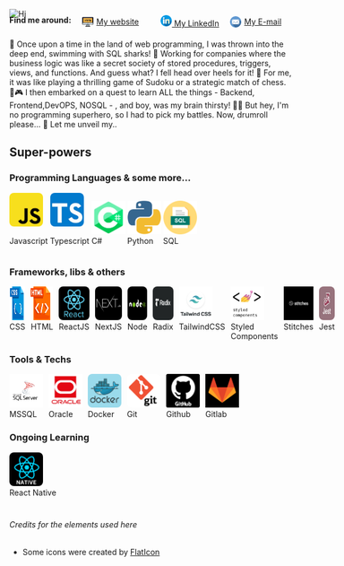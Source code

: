 ![Hi](./Imgs/Hi.gif)
<div style='display:flex; flex-wrap:wrap;gap:20px;margin-top:-20px; margin-bottom: 20px'>
  <strong>Find me around: </strong>
  <a href='https://fullstacker.com.br' style='display: flex;align-items:center; gap:5px; min-width:120px;'>
    <img src='./Imgs/local-na-rede-internet.png' style='width:20px;height:20px;' alt='HTML Logo'/>
    My website
  </a>

  <a href='https://linkedin.com/in/victor-kajiyama' style='align-items:center; gap:5px'>
    <img src='./Imgs/linkedin.png' style='width:20px;height:20px;' alt='linkedin Logo'/>
    My LinkedIn
  </a>

  <a href='mailto:victor.kajiyama@gmail.com' style='display: flex;align-items:center; gap:5px'>
    <img src='./Imgs/email.png' style='width:20px;height:20px;' alt='email Logo'/>
    My E-mail
  </a>
</div>
🚀 Once upon a time in the land of web programming, I was thrown into the deep end, swimming with SQL sharks! 🦈 Working for companies where the business logic was like a secret society of stored procedures, triggers, views, and functions. And guess what? I fell head over heels for it! 🥰 For me, it was like playing a thrilling game of Sudoku or a strategic match of chess. 🎲🎮 I then embarked on a quest to learn ALL the things - Backend, Frontend,DevOPS, NOSQL - , and boy, was my brain thirsty! 🧠💦 But hey, I'm no programming superhero, so I had to pick my battles. Now, drumroll please... 🥁 Let me unveil my..

## Super-powers
### Programming Languages & some more...


  <span style='display:inline-block'>
    <img src='./Imgs/Stacks/javascript.jpg' style='width:60px;height:60px; border-radius:8px;' alt='Javascript Logo'/>
    <p>Javascript</p>
  </span>
    
  
  <span style='display:inline-block'>
    <img src='./Imgs/Stacks/typescript.jpg' style='width:60px;height:60px;border-radius:8px;' alt='Typescript Logo'/>
    <p>Typescript</p>
  </span>
  <span style='display:inline-block'>
    <img src='./Imgs/Stacks/dotnet.png' style='width:60px;height:60px;' alt='C# Logo'/>
    <br>C#
  </span>
  <span style='display:inline-block'>
    <img src='./Imgs/Stacks/python.png' style='width:60px;height:60px;' alt='Python Logo'/>
    <br>Python
  </span>
  <span style='display:inline-block'>
    <img src='./Imgs/Stacks/sql.png' style='width:60px;height:60px;' alt='SQL Logo'/><br>
    SQL
  </span>


### Frameworks, libs & others
<div style='display:flex; gap:10px'>
  <div>
    <img src='./Imgs/Stacks/css.png' style='width:60px;height:60px;' alt='CSS Logo'/><br>
    CSS
  </div>
  <div>
    <img src='./Imgs/Stacks/html.png' style='width:60px;height:60px;' alt='HTML Logo'/><br>
    HTML
  </div>
  <div>
    <img src='./Imgs/Stacks/react.jpg' style='width:60px;height:60px;border-radius:8px;' alt='React Logo'/><br>
    ReactJS
  </div>
  <div>
    <img src='./Imgs/Stacks/nextjs.jpg' style='width:60px;height:60px;border-radius:8px;' alt='NextJS Logo'/><br>
    NextJS
  </div>
  <div>
    <img src='./Imgs/Stacks/node.png' style='width:60px;height:60px;border-radius:8px;' alt='Node Logo'/><br>
    Node
  </div>
  <div>
    <img src='./Imgs/Stacks/radix.png' style='width:60px;height:60px;border-radius:8px;' alt='Radix Logo'/><br>
    Radix
  </div>
  <div>
    <img src='./Imgs/Stacks/tailwind.jpg' style='width:60px;height:60px;' alt='Tailwind Css logo'/><br>
    TailwindCSS
  </div>
  <div>
    <img src='./Imgs/Stacks/styledComponents.jpg' style='width:60px;height:60px;' alt='Styled Components Logo'/><br>
    Styled<br> Components
  </div>
  <div>
    <img src='./Imgs/Stacks/stitches.jpg' style='width:60px;height:60px;' alt='Stitches Logo'/><br>
    Stitches
  </div>
  <div>
    <img src='./Imgs/Stacks/jest.jpg' style='width:60px;height:60px;border-radius:8px;' alt='Jest Logo'/><br>
    Jest
  </div>
</div>

### Tools & Techs
<div style='display:flex; gap:10px'>
<div>
  <img src='./Imgs/Stacks/sqlServer.png' style='width:60px;height:60px;' alt='sql server Logo'/><br>
  MSSQL
  </div>
  <div>
  <img src='./Imgs/Stacks/oracle.jpg' style='width:60px;height:60px;' alt='Oracle Logo'/><br>
  Oracle
  </div>
  <div>
  <img src='./Imgs/Stacks/Docker.png' style='width:60px;height:60px;border-radius:8px;' alt='Docker Logo' alt='Docker'> 
  <br>Docker
  </div>
  <div>
  <img src='./Imgs/Stacks/git.png' style='width:60px;height:60px;border-radius:8px;' alt='Git'><br>
  Git
  </div>
  <div> 
  <img src='./Imgs/Stacks/github.png' style='width:60px;height:60px;' alt='github logo'/><br>
  Github
  </div>
  <div>
  <img src='./Imgs/Stacks/gitlab.png' style='width:60px;height:60px;' alt='gitlab logo'/><br>
  Gitlab
  </div>
</div>

### Ongoing Learning

  <img src='./Imgs/Stacks/native.png' style='width:60px;height:60px;border-radius:8px;' alt='React Native Logo'/><br>
  React Native


<Footer style='margin-top:40px;'>

  ###### Credits for the elements used here

  
  * Some icons were created by [FlatIcon](https://www.flaticon.com)

</Footer>
